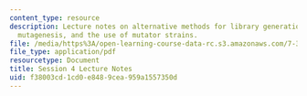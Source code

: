 ```yaml
---
content_type: resource
description: Lecture notes on alternative methods for library generation, chemical
  mutagenesis, and the use of mutator strains.
file: /media/https%3A/open-learning-course-data-rc.s3.amazonaws.com/7-344-directed-evolution-engineering-biocatalysts-spring-2008/f38003cd1cd0e8489cea959a1557350d_ses4_ln.pdf
file_type: application/pdf
resourcetype: Document
title: Session 4 Lecture Notes
uid: f38003cd-1cd0-e848-9cea-959a1557350d
---
```

